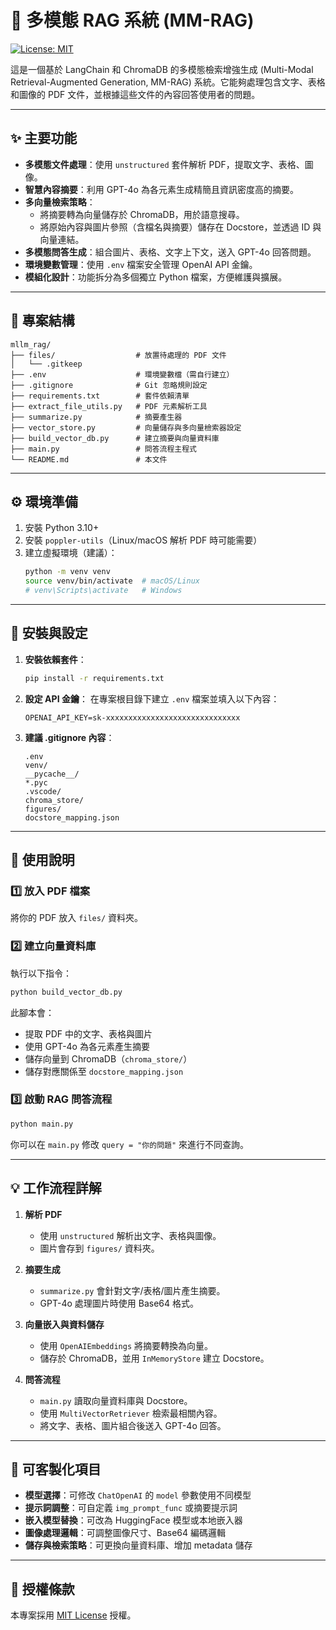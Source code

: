 # 📄 多模態 RAG 系統 (MM-RAG)

[![License: MIT](https://img.shields.io/badge/License-MIT-yellow.svg)](https://opensource.org/licenses/MIT)

這是一個基於 LangChain 和 ChromaDB 的多模態檢索增強生成 (Multi-Modal Retrieval-Augmented Generation, MM-RAG) 系統。它能夠處理包含文字、表格和圖像的 PDF 文件，並根據這些文件的內容回答使用者的問題。

---

## ✨ 主要功能

- **多模態文件處理**：使用 `unstructured` 套件解析 PDF，提取文字、表格、圖像。
- **智慧內容摘要**：利用 GPT-4o 為各元素生成精簡且資訊密度高的摘要。
- **多向量檢索策略**：
  - 將摘要轉為向量儲存於 ChromaDB，用於語意搜尋。
  - 將原始內容與圖片參照（含檔名與摘要）儲存在 Docstore，並透過 ID 與向量連結。
- **多模態問答生成**：組合圖片、表格、文字上下文，送入 GPT-4o 回答問題。
- **環境變數管理**：使用 `.env` 檔案安全管理 OpenAI API 金鑰。
- **模組化設計**：功能拆分為多個獨立 Python 檔案，方便維護與擴展。

---

## 📁 專案結構

```text
mllm_rag/
├── files/                  # 放置待處理的 PDF 文件
│   └── .gitkeep
├── .env                    # 環境變數檔（需自行建立）
├── .gitignore              # Git 忽略規則設定
├── requirements.txt        # 套件依賴清單
├── extract_file_utils.py   # PDF 元素解析工具
├── summarize.py            # 摘要產生器
├── vector_store.py         # 向量儲存與多向量檢索器設定
├── build_vector_db.py      # 建立摘要與向量資料庫
├── main.py                 # 問答流程主程式
└── README.md               # 本文件
```

---

## ⚙️ 環境準備

1. 安裝 Python 3.10+
2. 安裝 `poppler-utils`（Linux/macOS 解析 PDF 時可能需要）
3. 建立虛擬環境（建議）：
    ```bash
    python -m venv venv
    source venv/bin/activate  # macOS/Linux
    # venv\Scripts\activate   # Windows
    ```

---

## 🚀 安裝與設定

1. **安裝依賴套件**：
    ```bash
    pip install -r requirements.txt
    ```

2. **設定 API 金鑰**：
    在專案根目錄下建立 `.env` 檔案並填入以下內容：
    ```dotenv
    OPENAI_API_KEY=sk-xxxxxxxxxxxxxxxxxxxxxxxxxxxxxx
    ```

3. **建議 .gitignore 內容**：
    ```gitignore
    .env
    venv/
    __pycache__/
    *.pyc
    .vscode/
    chroma_store/
    figures/
    docstore_mapping.json
    ```

---

## 📖 使用說明

### 1️⃣ 放入 PDF 檔案
將你的 PDF 放入 `files/` 資料夾。

### 2️⃣ 建立向量資料庫
執行以下指令：
```bash
python build_vector_db.py
```

此腳本會：
- 提取 PDF 中的文字、表格與圖片
- 使用 GPT-4o 為各元素產生摘要
- 儲存向量到 ChromaDB（`chroma_store/`）
- 儲存對應關係至 `docstore_mapping.json`

### 3️⃣ 啟動 RAG 問答流程
```bash
python main.py
```

你可以在 `main.py` 修改 `query = "你的問題"` 來進行不同查詢。

---

## 💡 工作流程詳解

1. **解析 PDF**
    - 使用 `unstructured` 解析出文字、表格與圖像。
    - 圖片會存到 `figures/` 資料夾。

2. **摘要生成**
    - `summarize.py` 會針對文字/表格/圖片產生摘要。
    - GPT-4o 處理圖片時使用 Base64 格式。

3. **向量嵌入與資料儲存**
    - 使用 `OpenAIEmbeddings` 將摘要轉換為向量。
    - 儲存於 ChromaDB，並用 `InMemoryStore` 建立 Docstore。

4. **問答流程**
    - `main.py` 讀取向量資料庫與 Docstore。
    - 使用 `MultiVectorRetriever` 檢索最相關內容。
    - 將文字、表格、圖片組合後送入 GPT-4o 回答。

---

## 🔧 可客製化項目

- **模型選擇**：可修改 `ChatOpenAI` 的 `model` 參數使用不同模型
- **提示詞調整**：可自定義 `img_prompt_func` 或摘要提示詞
- **嵌入模型替換**：可改為 HuggingFace 模型或本地嵌入器
- **圖像處理邏輯**：可調整圖像尺寸、Base64 編碼邏輯
- **儲存與檢索策略**：可更換向量資料庫、增加 metadata 儲存

---

## 📜 授權條款

本專案採用 [MIT License](https://opensource.org/licenses/MIT) 授權。